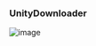 ### UnityDownloader
![image](https://github.com/user-attachments/assets/7b63d63a-4a9c-4411-b2c5-724897ff9202)
